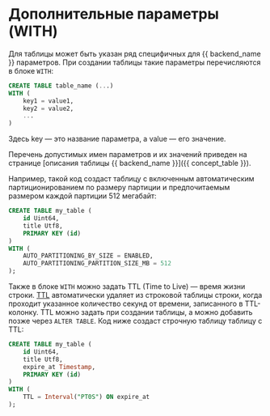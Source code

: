 # Дополнительные параметры (WITH)

Для таблицы может быть указан ряд специфичных для {{ backend_name }} параметров. При создании таблицы такие параметры перечисляются в блоке ```WITH```:

```sql
CREATE TABLE table_name (...)
WITH (
    key1 = value1,
    key2 = value2,
    ...
)
```

Здесь key — это название параметра, а value — его значение.

Перечень допустимых имен параметров и их значений приведен на странице [описания таблицы {{ backend_name }}]({{ concept_table }}).

Например, такой код создаст таблицу с включенным автоматическим партиционированием по размеру партиции и предпочитаемым размером каждой партиции 512 мегабайт:

```sql
CREATE TABLE my_table (
    id Uint64,
    title Utf8,
    PRIMARY KEY (id)
)
WITH (
    AUTO_PARTITIONING_BY_SIZE = ENABLED,
    AUTO_PARTITIONING_PARTITION_SIZE_MB = 512
);
```

Также в блоке `WITH` можно задать TTL (Time to Live) — время жизни строки. [TTL](../../../../../concepts/ttl.md) автоматически удаляет из строковой таблицы строки, когда проходит указанное количество секунд от времени, записанного в TTL-колонку. TTL можно задать при создании таблицы, а можно добавить позже через `ALTER TABLE`. Код ниже создаст строчную таблицу таблицу с TTL:
```sql
CREATE TABLE my_table (
    id Uint64,
    title Utf8,
    expire_at Timestamp,
    PRIMARY KEY (id)
)
WITH (
    TTL = Interval("PT0S") ON expire_at
);
```